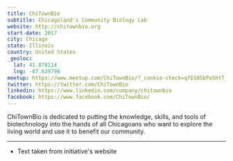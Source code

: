 ```yaml
---
title: ChiTownBio
subtitle: Chicagoland's Community Biology Lab
website: http://chitownbio.org
start-date: 2017
city: Chicago
state: Illinois
country: United States
_geoloc:
  lat: 41.878114
  lng: -87.629798
meetup: https://www.meetup.com/ChiTownBio/?_cookie-check=qfES85bPo5htT_N_
twitter: https://twitter.com/ChiTownBio
linkedin: https://www.linkedin.com/company/chitownbio
facebook: https://www.facebook.com/ChiTownBio/
---
```


ChiTownBio is dedicated to putting the knowledge, skills, and tools of biotechnology into the hands of all Chicagoans who want to explore the living world and use it to benefit our community.

---
* Text taken from initiative's website
